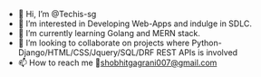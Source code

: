 - 👋 Hi, I’m @Techis-sg
- 👀 I’m interested in Developing Web-Apps and indulge in SDLC.
- 🌱 I’m currently learning Golang and MERN stack.
- 💞️ I’m looking to collaborate on projects where Python-Django/HTML/CSS/Jquery/SQL/DRF REST APIs is involved
- 📫 How to reach me 📧shobhitgagrani007@gmail.com

<!---
Techis-sg/Techis-sg is a ✨ special ✨ repository because its `README.md` (this file) appears on your GitHub profile.
You can click the Preview link to take a look at your changes.
--->
